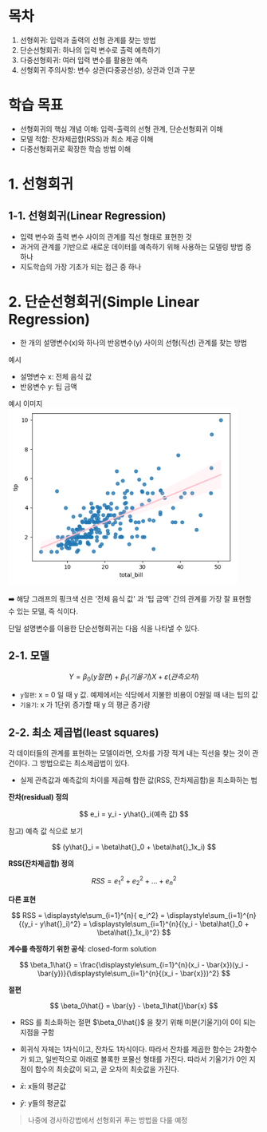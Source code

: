# 목차

1. 선형회귀: 입력과 출력의 선형 관계를 찾는 방법
2. 단순선형회귀: 하나의 입력 변수로 출력 예측하기
3. 다중선형회귀: 여러 입력 변수를 활용한 예측
4. 선형회귀 주의사항: 변수 상관(다중공선성), 상관과 인과 구분

# 학습 목표

- 선형회귀의 핵심 개념 이해: 입력-출력의 선형 관계, 단순선형회귀 이해
- 모델 적합: 잔차제곱합(RSS)과 최소 제공 이해
- 다중선형회귀로 확장한 학습 방법 이해

# 1. 선형회귀

## 1-1. 선형회귀(Linear Regression)

- 입력 변수와 출력 변수 사이의 관계를 직선 형태로 표현한 것
- 과거의 관계를 기반으로 새로운 데이터를 예측하기 위해 사용하는 모델링 방법 중 하나
- 지도학습의 가장 기초가 되는 접근 중 하나

# 2. 단순선형회귀(Simple Linear Regression)

- 한 개의 설명변수(x)와 하나의 반응변수(y) 사이의 선형(직선) 관계를 찾는 방법

예시

- 설명변수 x: 전체 음식 값
- 반응변수 y: 팁 금액

예시 이미지
<img src="./img/1.png">

➡️ 해당 그래프의 핑크색 선은 '전체 음식 값' 과 '팁 금액' 간의 관계를 가장 잘 표현할 수 있는 모델, 즉 식이다.

단일 설명변수를 이용한 단순선형회귀는 다음 식을 나타낼 수 있다.

## 2-1. 모델

$$
Y = \beta_0(y 절편) + \beta_1(기울기)X + ε(관측 오차)
$$

- `y절편`: x = 0 일 때 y 값. 예제에서는 식당에서 지불한 비용이 0원일 때 내는 팁의 값
- `기울기`: x 가 1단위 증가할 때 y 의 평균 증가량

## 2-2. 최소 제곱법(least squares)

각 데이터들의 관계를 표현하는 모델이라면, 오차를 가장 적게 내는 직선을 찾는 것이 관건이다. 그 방법으로는 최소제곱법이 있다.

- 실제 관측값과 예측값의 차이를 제곱해 합한 값(RSS, 잔차제곱합)을 최소화하는 법

**잔차(residual) 정의**

$$
e_i = y_i - y\hat{}_i(예측 값)
$$

참고) 예측 값 식으로 보기

$$
(y\hat{}_i = \beta\hat{}_0 + \beta\hat{}_1x_i)
$$

**RSS(잔차제곱합) 정의**

$$
RSS = e_1^2 + e_2^2 + ... + e_n^2
$$

**다른 표현**

$$
RSS = \displaystyle\sum_{i=1}^{n}{ e_i^2} = \displaystyle\sum_{i=1}^{n}{(y_i - y\hat{}_i)^2} = \displaystyle\sum_{i=1}^{n}{(y_i - \beta\hat{}_0 + \beta\hat{}_1x_i)^2}
$$

**계수를 측정하기 위한 공식**: closed-form solution

$$
\beta_1\hat{} = \frac{\displaystyle\sum_{i=1}^{n}(x_i - \bar{x})(y_i - \bar{y})}{\displaystyle\sum_{i=1}^{n}{(x_i - \bar{x}})^2}
$$

**절편**

$$
\beta_0\hat{} = \bar{y} - \beta_1\hat{}\bar{x}
$$

- RSS 를 최소화하는 절편 $\beta_0\hat{}$ 을 찾기 위해 미분(기울기)이 0이 되는 지점을 구함
- 회귀식 자체는 1차식이고, 잔차도 1차식이다. 따라서 잔차를 제곱한 함수는 2차함수가 되고, 일반적으로 아래로 볼록한 포물선 형태를 가진다. 따라서 기울기가 0인 지점이 함수의 최솟값이 되고, 곧 오차의 최솟값을 가진다.

- $\bar{x}$: x들의 평균값
- $\bar{y}$: y들의 평균값

> 나중에 경사하강법에서 선형회귀 푸는 방법을 다룰 예정
